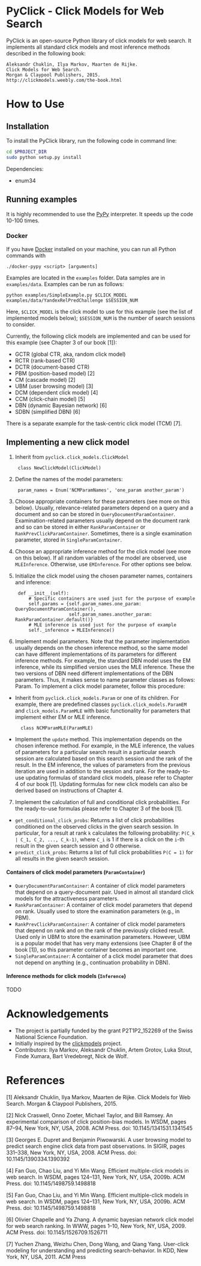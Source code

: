 PyClick - Click Models for Web Search
====

PyClick is an open-source Python library of click models for web search.
It implements all standard click models and most inference methods described in the following book:

```
Aleksandr Chuklin, Ilya Markov, Maarten de Rijke.
Click Models for Web Search.
Morgan & Claypool Publishers, 2015.
http://clickmodels.weebly.com/the-book.html
```
        

# How to Use

## Installation
To install the PyClick library, run the following code in command line:

```bash
cd $PROJECT_DIR
sudo python setup.py install
```

Dependencies:

* enum34


## Running examples
It is highly recommended to use the [PyPy](http://pypy.org/) interpreter.
It speeds up the code 10-100 times.

### Docker
If you have [Docker](https://www.docker.com/) installed on your machine,
you can run all Python commands with

```
./docker-pypy <script> [arguments]
```


Examples are located in the ```examples``` folder.
Data samples are in ```examples/data```.
Examples can be run as follows:

```
python examples/SimpleExample.py $CLICK_MODEL examples/data/YandexRelPredChallenge $SESSION_NUM
```

Here, ```$CLICK_MODEL``` is the click model to use for this example (see the list of implemented models below);
```$SESSION_NUM``` is the number of search sessions to consider.

Currently, the following click models are implemented and can be used for this example
(see Chapter 3 of our book [1]):

* GCTR (global CTR, aka, random click model)
* RCTR (rank-based CTR)
* DCTR (document-based CTR)
* PBM (position-based model) [2]
* CM (cascade model) [2]
* UBM (user browsing model) [3]
* DCM (dependent click model) [4]
* CCM (click-chain model) [5]
* DBN (dynamic Bayesian network) [6]
* SDBN (simplified DBN) [6]

There is a separate example for the task-centric click model (TCM) [7].


## Implementing a new click model
1. Inherit from ```pyclick.click_models.ClickModel```
  
        class NewClickModel(ClickModel)

2. Define the names of the model parameters:

        param_names = Enum('NCMParamNames', 'one_param another_param')

3. Choose appropriate containers for these parameters (see more on this below).
Usually, relevance-related parameters depend on a query and a document
and so can be stored in ```QueryDocumentParamContainer```.
Examination-related parameters usually depend on the document rank
and so can be stored in either ```RankParamContainer``` or ```RankPrevClickParamContainer```.
Sometimes, there is a single examination parameter, stored in ```SingleParamContainer```.

4. Choose an appropriate inference method for the click model (see more on this below).
If all random variables of the model are observed, use ```MLEInference```.
Otherwise, use ```EMInference```. For other options see below.

5. Initialize the click model using the chosen parameter names, containers and inference:

        def __init__(self):
            # Specific containers are used just for the purpose of example
            self.params = {self.param_names.one_param: QueryDocumentParamContainer(),
                           self.param_names.another_param: RankParamContainer.default()}
            # MLE inference is used just for the purpose of example
            self._inference = MLEInference()
            
6. Implement model parameters.
Note that the parameter implementation usually depends on the chosen inference method,
so the same model can have different implementations of its parameters
for different inference methods.
For example, the standard DBN model uses the EM inference,
while its simplified version uses the MLE inference.
These the two versions of DBN need different implementations of the DBN parameters.
Thus, it makes sense to name parameter classes as follows: <ModelName>Param<InferenceName>.
To implement a click model parameter, follow this procedure:

* Inherit from ```pyclick.click_models.Param``` or one of its children.
For example, there are predefined classes ```pyclick.click_models.ParamEM```
and ```click_models.ParamMLE``` with basic functionality for parameters
that implement either EM or MLE inference.

        class NCMParamMLE(ParamMLE)
        
* Implement the ```update``` method.
This implementation depends on the chosen inference method.
For example, in the MLE inference,
the values of parameters for a particular search result in a particular search session are calculated
based on this search session and the rank of the result.
In the EM inference, the values of parameters from the previous iteration
are used in addition to the session and rank.
For the ready-to-use updating formulas of standard click models,
please refer to Chapter 4 of our book [1].
Updating formulas for new click models
can also be derived based on instructions of Chapter 4.

7. Implement the calculation of full and conditional click probabilities.
For the ready-to-use formulas please refer to Chapter 3 of the book [1].

  * ```get_conditional_click_probs```:
  Returns a list of click probabilities conditioned on the observed clicks in the given search session.
  In particular, for a result at rank ```k``` calculates the following probability:
  ```P(C_k | C_1, C_2, ..., C_k-1)```,
  where ```C_i``` is 1 if there is a click on the ```i```-th result in the given search session and 0 otherwise.
  * ```predict_click_probs```:
  Returns a list of full click probabilities ```P(C = 1)```
  for all results in the given search session.


#### Containers of click model parameters (```ParamContainer```)

* ```QueryDocumentParamContainer```: A container of click model parameters that depend on a query-document pair.
Used in almost all standard click models for the attractiveness parameters.
* ```RankParamContainer```: A container of click model parameters that depend on rank.
Usually used to store the examination parameters (e.g., in PBM).
* ```RankPrevClickParamContainer```: A container of click model parameters that depend on rank
and on the rank of the previously clicked result.
Used only in UBM to store the examination parameters.
However, UBM is a popular model that has very many extensions (see Chapter 8 of the book [1]),
so this parameter container becomes an important one.
* ```SingleParamContainer```: A container of a click model parameter that does not depend on anything
(e.g., continuation probability in DBN).


#### Inference methods for click models (```Inference```)
TODO


# Acknowledgements

* The project is partially funded by the grant P2T1P2\_152269 of the Swiss National Science Foundation.
* Initially inspired by the [clickmodels](https://github.com/varepsilon/clickmodels) project.
* Contributors: Ilya Markov, Aleksandr Chuklin, Artem Grotov, Luka Stout, Finde Xumara, Bart Vredebregt, Nick de Wolf.


# References
[1] Aleksandr Chuklin, Ilya Markov, Maarten de Rijke.
Click Models for Web Search.
Morgan & Claypool Publishers, 2015.

[2] Nick Craswell, Onno Zoeter, Michael Taylor, and Bill Ramsey. An experimental comparison of click position-bias models. In WSDM, pages 87–94, New York, NY, USA, 2008. ACM Press. doi: 10.1145/1341531.1341545

[3] Georges E. Dupret and Benjamin Piwowarski. A user browsing model to predict search engine click data from past observations. In SIGIR, pages 331–338, New York, NY, USA, 2008. ACM Press. doi: 10.1145/1390334.1390392

[4] Fan Guo, Chao Liu, and Yi Min Wang. Efficient multiple-click models in web search. In WSDM, pages 124–131, New York, NY, USA, 2009b. ACM Press. doi: 10.1145/1498759.1498818

[5] Fan Guo, Chao Liu, and Yi Min Wang. Efficient multiple-click models in web search. In WSDM, pages 124–131, New York, NY, USA, 2009b. ACM Press. doi: 10.1145/1498759.1498818

[6] Olivier Chapelle and Ya Zhang. A dynamic bayesian network click model for web search ranking. In WWW, pages 1–10, New York, NY, USA, 2009. ACM Press. doi: 10.1145/1526709.1526711

[7] Yuchen Zhang, Weizhu Chen, Dong Wang, and Qiang Yang. User-click modeling for understanding and predicting search-behavior. In KDD, New York, NY, USA, 2011. ACM Press